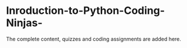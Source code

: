 # Inroduction-to-Python-Coding-Ninjas-
The complete content, quizzes and coding assignments are added here.
